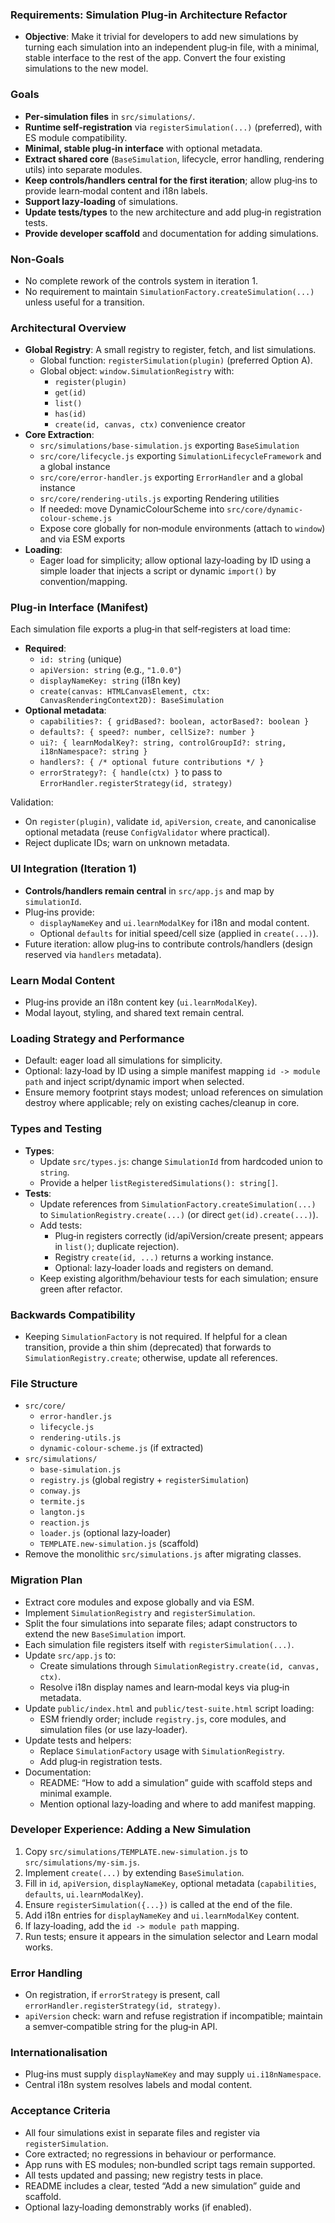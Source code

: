 ### Requirements: Simulation Plug‑in Architecture Refactor

- **Objective**: Make it trivial for developers to add new simulations by turning each simulation
  into an independent plug‑in file, with a minimal, stable interface to the rest of the app. Convert
  the four existing simulations to the new model.

### Goals
- **Per‑simulation files** in `src/simulations/`.
- **Runtime self‑registration** via `registerSimulation(...)` (preferred), with ES module
  compatibility.
- **Minimal, stable plug‑in interface** with optional metadata.
- **Extract shared core** (`BaseSimulation`, lifecycle, error handling, rendering utils) into
  separate modules.
- **Keep controls/handlers central for the first iteration**; allow plug‑ins to provide learn‑modal
  content and i18n labels.
- **Support lazy‑loading** of simulations.
- **Update tests/types** to the new architecture and add plug‑in registration tests.
- **Provide developer scaffold** and documentation for adding simulations.

### Non‑Goals
- No complete rework of the controls system in iteration 1.
- No requirement to maintain `SimulationFactory.createSimulation(...)` unless useful for a
  transition.

### Architectural Overview
- **Global Registry**: A small registry to register, fetch, and list simulations.
  - Global function: `registerSimulation(plugin)` (preferred Option A).
  - Global object: `window.SimulationRegistry` with:
    - `register(plugin)`
    - `get(id)`
    - `list()`
    - `has(id)`
    - `create(id, canvas, ctx)` convenience creator
- **Core Extraction**:
  - `src/simulations/base-simulation.js` exporting `BaseSimulation`
  - `src/core/lifecycle.js` exporting `SimulationLifecycleFramework` and a global instance
  - `src/core/error-handler.js` exporting `ErrorHandler` and a global instance
  - `src/core/rendering-utils.js` exporting Rendering utilities
  - If needed: move DynamicColourScheme into `src/core/dynamic-colour-scheme.js`
  - Expose core globally for non‑module environments (attach to `window`) and via ESM exports
- **Loading**:
  - Eager load for simplicity; allow optional lazy‑loading by ID using a simple loader that injects
    a script or dynamic `import()` by convention/mapping.

### Plug‑in Interface (Manifest)
Each simulation file exports a plug‑in that self‑registers at load time:
- **Required**:
  - `id: string` (unique)
  - `apiVersion: string` (e.g., `"1.0.0"`)
  - `displayNameKey: string` (i18n key)
  - `create(canvas: HTMLCanvasElement, ctx: CanvasRenderingContext2D): BaseSimulation`
- **Optional metadata**:
  - `capabilities?: { gridBased?: boolean, actorBased?: boolean }`
  - `defaults?: { speed?: number, cellSize?: number }`
  - `ui?: { learnModalKey?: string, controlGroupId?: string, i18nNamespace?: string }`
  - `handlers?: { /* optional future contributions */ }`
  - `errorStrategy?: { handle(ctx) }` to pass to `ErrorHandler.registerStrategy(id, strategy)`

Validation:
- On `register(plugin)`, validate `id`, `apiVersion`, `create`, and canonicalise optional metadata
  (reuse `ConfigValidator` where practical).
- Reject duplicate IDs; warn on unknown metadata.

### UI Integration (Iteration 1)
- **Controls/handlers remain central** in `src/app.js` and map by `simulationId`.
- Plug‑ins provide:
  - `displayNameKey` and `ui.learnModalKey` for i18n and modal content.
  - Optional `defaults` for initial speed/cell size (applied in `create(...)`).
- Future iteration: allow plug‑ins to contribute controls/handlers (design reserved via `handlers`
  metadata).

### Learn Modal Content
- Plug‑ins provide an i18n content key (`ui.learnModalKey`).
- Modal layout, styling, and shared text remain central.

### Loading Strategy and Performance
- Default: eager load all simulations for simplicity.
- Optional: lazy‑load by ID using a simple manifest mapping `id -> module path` and inject
  script/dynamic import when selected.
- Ensure memory footprint stays modest; unload references on simulation destroy where applicable;
  rely on existing caches/cleanup in core.

### Types and Testing
- **Types**:
  - Update `src/types.js`: change `SimulationId` from hardcoded union to `string`.
  - Provide a helper `listRegisteredSimulations(): string[]`.
- **Tests**:
  - Update references from `SimulationFactory.createSimulation(...)` to
    `SimulationRegistry.create(...)` (or direct `get(id).create(...)`).
  - Add tests:
    - Plug‑in registers correctly (id/apiVersion/create present; appears in `list()`; duplicate
      rejection).
    - Registry `create(id, ...)` returns a working instance.
    - Optional: lazy‑loader loads and registers on demand.
  - Keep existing algorithm/behaviour tests for each simulation; ensure green after refactor.

### Backwards Compatibility
- Keeping `SimulationFactory` is not required. If helpful for a clean transition, provide a thin
  shim (deprecated) that forwards to `SimulationRegistry.create`; otherwise, update all references.

### File Structure
- `src/core/`
  - `error-handler.js`
  - `lifecycle.js`
  - `rendering-utils.js`
  - `dynamic-colour-scheme.js` (if extracted)
- `src/simulations/`
  - `base-simulation.js`
  - `registry.js` (global registry + `registerSimulation`)
  - `conway.js`
  - `termite.js`
  - `langton.js`
  - `reaction.js`
  - `loader.js` (optional lazy‑loader)
  - `TEMPLATE.new-simulation.js` (scaffold)
- Remove the monolithic `src/simulations.js` after migrating classes.

### Migration Plan
- Extract core modules and expose globally and via ESM.
- Implement `SimulationRegistry` and `registerSimulation`.
- Split the four simulations into separate files; adapt constructors to extend the new
  `BaseSimulation` import.
- Each simulation file registers itself with `registerSimulation(...)`.
- Update `src/app.js` to:
  - Create simulations through `SimulationRegistry.create(id, canvas, ctx)`.
  - Resolve i18n display names and learn‑modal keys via plug‑in metadata.
- Update `public/index.html` and `public/test-suite.html` script loading:
  - ESM friendly order; include `registry.js`, core modules, and simulation files (or use
    lazy‑loader).
- Update tests and helpers:
  - Replace `SimulationFactory` usage with `SimulationRegistry`.
  - Add plug‑in registration tests.
- Documentation:
  - README: “How to add a simulation” guide with scaffold steps and minimal example.
  - Mention optional lazy‑loading and where to add manifest mapping.

### Developer Experience: Adding a New Simulation
1. Copy `src/simulations/TEMPLATE.new-simulation.js` to `src/simulations/my-sim.js`.
2. Implement `create(...)` by extending `BaseSimulation`.
3. Fill in `id`, `apiVersion`, `displayNameKey`, optional metadata (`capabilities`, `defaults`,
   `ui.learnModalKey`).
4. Ensure `registerSimulation({...})` is called at the end of the file.
5. Add i18n entries for `displayNameKey` and `ui.learnModalKey` content.
6. If lazy‑loading, add the `id -> module path` mapping.
7. Run tests; ensure it appears in the simulation selector and Learn modal works.

### Error Handling
- On registration, if `errorStrategy` is present, call `errorHandler.registerStrategy(id,
  strategy)`.
- `apiVersion` check: warn and refuse registration if incompatible; maintain a semver‑compatible
  string for the plug‑in API.

### Internationalisation
- Plug‑ins must supply `displayNameKey` and may supply `ui.i18nNamespace`.
- Central i18n system resolves labels and modal content.

### Acceptance Criteria
- All four simulations exist in separate files and register via `registerSimulation`.
- Core extracted; no regressions in behaviour or performance.
- App runs with ES modules; non‑bundled script tags remain supported.
- All tests updated and passing; new registry tests in place.
- README includes a clear, tested “Add a new simulation” guide and scaffold.
- Optional lazy‑loading demonstrably works (if enabled).

